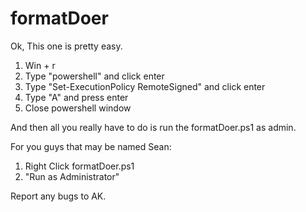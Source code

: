 # formatDoer
Ok, This one is pretty easy.

1) Win + r
2) Type "powershell" and click enter
3) Type "Set-ExecutionPolicy RemoteSigned" and click enter
4) Type "A" and press enter
5) Close powershell window

And then all you really have to do is run the formatDoer.ps1 as admin.

For you guys that may be named Sean:

1) Right Click formatDoer.ps1
2) "Run as Administrator"

Report any bugs to AK.
